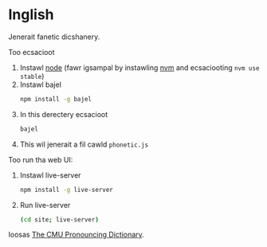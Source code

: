 # Inglish

Jenerait fanetic dicshanery.

Too ecsacioot

1. Instawl [node][1] (fawr igsampal by instawling [nvm][2] and ecsaciooting `nvm use stable`)
1. Instawl bajel
   ```sh
   npm install -g bajel
   ```
2. In this derectery ecsacioot
   ```sh
   bajel
   ```
3. This wil jenerait a fil cawld `phonetic.js`

Too run tha web UI:

1. Instawl live-server
   ```sh
   npm install -g live-server
   ```
2. Run live-server
   ```sh
   (cd site; live-server)
   ```
Ioosas [The CMU Pronouncing Dictionary][3].


[1]: https://nodejs.org/en/
[2]: https://github.com/nvm-sh/nvm
[3]: http://www.speech.cs.cmu.edu/cgi-bin/cmudict
